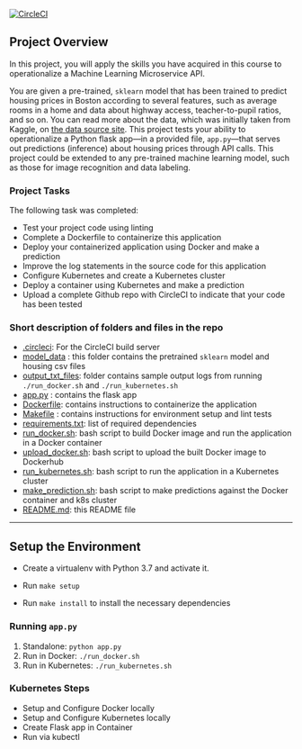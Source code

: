 [![CircleCI](https://dl.circleci.com/status-badge/img/gh/habtij/udacity_project4/tree/main.svg?style=svg)](https://dl.circleci.com/status-badge/redirect/gh/habtij/udacity_project4/tree/main)

## Project Overview

In this project, you will apply the skills you have acquired in this course to operationalize a Machine Learning Microservice API. 

You are given a pre-trained, `sklearn` model that has been trained to predict housing prices in Boston according to several features, such as average rooms in a home and data about highway access, teacher-to-pupil ratios, and so on. You can read more about the data, which was initially taken from Kaggle, on [the data source site](https://www.kaggle.com/c/boston-housing). This project tests your ability to operationalize a Python flask app—in a provided file, `app.py`—that serves out predictions (inference) about housing prices through API calls. This project could be extended to any pre-trained machine learning model, such as those for image recognition and data labeling.

### Project Tasks

The following task was completed:
* Test your project code using linting
* Complete a Dockerfile to containerize this application
* Deploy your containerized application using Docker and make a prediction
* Improve the log statements in the source code for this application
* Configure Kubernetes and create a Kubernetes cluster
* Deploy a container using Kubernetes and make a prediction
* Upload a complete Github repo with CircleCI to indicate that your code has been tested

### Short description of folders and files in the repo

* [.circleci](/Project_4_Operationalize_ML_API/.circleci): For the CircleCI build server
* [model_data](/Project_4_Operationalize_ML_API/model_data) : this folder contains the pretrained `sklearn` model and housing csv files
* [output_txt_files](/Project_4_Operationalize_ML_API/output_txt_files): folder contains sample output logs from running `./run_docker.sh` and `./run_kubernetes.sh`
* [app.py](/Project_4_Operationalize_ML_API/app.py) : contains the flask app
* [Dockerfile](/Project_4_Operationalize_ML_API/app.py): contains instructions to containerize the application
* [Makefile](/Project_4_Operationalize_ML_API/Makefile) : contains instructions for environment setup and lint tests
* [requirements.txt](/Project_4_Operationalize_ML_API/requirements.txt): list of required dependencies
* [run_docker.sh](/Project_4_Operationalize_ML_API/run_docker.sh): bash script to build Docker image and run the application in a Docker container
* [upload_docker.sh](/Project_4_Operationalize_ML_API/upload_docker.sh): bash script to upload the built Docker image to Dockerhub
* [run_kubernetes.sh](/Project_4_Operationalize_ML_API/run_kubernetes.sh): bash script to run the application in a Kubernetes cluster
* [make_prediction.sh](/Project_4_Operationalize_ML_API/make_prediction.sh): bash script to make predictions against the Docker container and k8s cluster
* [README.md](/Project_4_Operationalize_ML_API/README.md): this README file
---

## Setup the Environment

* Create a virtualenv with Python 3.7 and activate it.

* Run `make setup`
* Run `make install` to install the necessary dependencies

### Running `app.py`

1. Standalone:  `python app.py`
2. Run in Docker:  `./run_docker.sh`
3. Run in Kubernetes:  `./run_kubernetes.sh`

### Kubernetes Steps

* Setup and Configure Docker locally
* Setup and Configure Kubernetes locally
* Create Flask app in Container
* Run via kubectl
